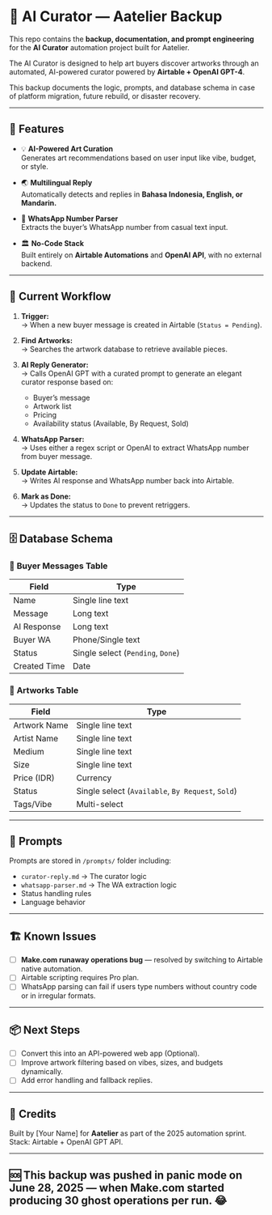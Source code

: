 # 🎨 AI Curator — Aatelier Backup

This repo contains the **backup, documentation, and prompt engineering** for the **AI Curator** automation project built for Aatelier.

The AI Curator is designed to help art buyers discover artworks through an automated, AI-powered curator powered by **Airtable + OpenAI GPT-4**.

This backup documents the logic, prompts, and database schema in case of platform migration, future rebuild, or disaster recovery.

---

## 🚀 Features

- 💡 **AI-Powered Art Curation**  
Generates art recommendations based on user input like vibe, budget, or style.

- 🌏 **Multilingual Reply**  
Automatically detects and replies in **Bahasa Indonesia, English, or Mandarin.**

- 📱 **WhatsApp Number Parser**  
Extracts the buyer’s WhatsApp number from casual text input.

- 🏛️ **No-Code Stack**  
Built entirely on **Airtable Automations** and **OpenAI API**, with no external backend.

---

## 🧠 Current Workflow

1. **Trigger:**  
→ When a new buyer message is created in Airtable (`Status = Pending`).

2. **Find Artworks:**  
→ Searches the artwork database to retrieve available pieces.

3. **AI Reply Generator:**  
→ Calls OpenAI GPT with a curated prompt to generate an elegant curator response based on:  
   - Buyer’s message  
   - Artwork list  
   - Pricing  
   - Availability status (Available, By Request, Sold)

4. **WhatsApp Parser:**  
→ Uses either a regex script or OpenAI to extract WhatsApp number from buyer message.

5. **Update Airtable:**  
→ Writes AI response and WhatsApp number back into Airtable.

6. **Mark as Done:**  
→ Updates the status to `Done` to prevent retriggers.

---

## 🗄️ Database Schema

### 🔹 **Buyer Messages Table**
| Field        | Type             |
|---------------|------------------|
| Name          | Single line text |
| Message       | Long text        |
| AI Response   | Long text        |
| Buyer WA      | Phone/Single text|
| Status        | Single select (`Pending`, `Done`) |
| Created Time  | Date             |

### 🔹 **Artworks Table**
| Field         | Type             |
|----------------|------------------|
| Artwork Name   | Single line text |
| Artist Name    | Single line text |
| Medium         | Single line text |
| Size           | Single line text |
| Price (IDR)    | Currency         |
| Status         | Single select (`Available`, `By Request`, `Sold`) |
| Tags/Vibe      | Multi-select     |

---

## 🧾 Prompts

Prompts are stored in `/prompts/` folder including:  
- `curator-reply.md` → The curator logic  
- `whatsapp-parser.md` → The WA extraction logic  
- Status handling rules  
- Language behavior

---

## 🏗️ Known Issues

- [ ] **Make.com runaway operations bug** — resolved by switching to Airtable native automation.  
- [ ] Airtable scripting requires Pro plan.  
- [ ] WhatsApp parsing can fail if users type numbers without country code or in irregular formats.

---

## 📦 Next Steps

- [ ] Convert this into an API-powered web app (Optional).  
- [ ] Improve artwork filtering based on vibes, sizes, and budgets dynamically.  
- [ ] Add error handling and fallback replies.

---

## 👋 Credits

Built by [Your Name] for **Aatelier** as part of the 2025 automation sprint.  
Stack: Airtable + OpenAI GPT API.  

---

## 🆘 This backup was pushed in panic mode on June 28, 2025 — when Make.com started producing 30 ghost operations per run. 😂
